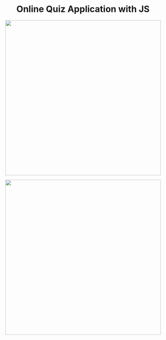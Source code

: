 <h1 align="center"> Online Quiz Application with JS</h1>

<p align="center">
  <img width="500px" src="https://user-images.githubusercontent.com/80118217/191539497-eea0a84c-db0f-4799-a057-bf87935d6495.JPG">
</p>


<p align="center">
  <img width="500px" src="https://user-images.githubusercontent.com/80118217/191539692-f36eddd7-c9d0-4438-8611-ec7e66c18f8e.JPG">
</p>


